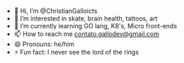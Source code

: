 - 👋 Hi, I’m @ChristianGalloicts
- 👀 I’m interested in skate, brain health, tattoos, art
- 🌱 I’m currently learning GO lang, K8's, Micro front-ends
- 📫 How to reach me contato.gallodev@gmail.com
- 😄 Pronouns: he/him
- ⚡ Fun fact: I never see the lord of the rings

<!---
ChristianGalloicts/ChristianGalloicts is a ✨ special ✨ repository because its `README.md` (this file) appears on your GitHub profile.
You can click the Preview link to take a look at your changes.
--->
